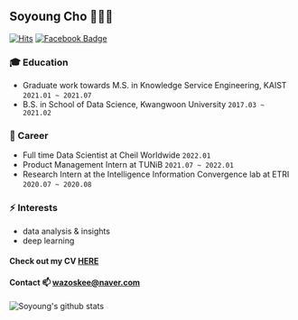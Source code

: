 ## Soyoung Cho 👩🏻‍💻

[![Hits](https://hits.seeyoufarm.com/api/count/incr/badge.svg?url=https%3A%2F%2Fgithub.com%2FSoYoungCho)](https://hits.seeyoufarm.com)
[![Facebook Badge](https://img.shields.io/badge/facebook-1877f2?style=flat-square&logo=facebook&logoColor=white&link=https://https://www.facebook.com/soyoung.cho.543/)](https://www.facebook.com/soyoung.cho.543/)

<!--[![Tech Blog Badge](http://img.shields.io/badge/-Tech%20blog-black?style=flat-square&logo=github&link=https://blog.naver.com/wazoskee)](https://blog.naver.com/wazoskee)-->

### :mortar_board: Education
- Graduate work towards M.S. in Knowledge Service Engineering, KAIST `2021.01 ~ 2021.07`
- B.S. in School of Data Science, Kwangwoon University `2017.03 ~ 2021.02`

### 🔭 Career
- Full time Data Scientist at Cheil Worldwide ```2022.01```
- Product Management Intern at TUNiB ```2021.07 ~ 2022.01```
- Research Intern at the Intelligence Information Convergence lab at ETRI ```2020.07 ~ 2020.08```

### ⚡ Interests
- data analysis & insights
- deep learning

#### Check out my CV [HERE](https://github.com/SoYoungCho/CV/blob/master/Soyoung_Cho_CV.pdf)
#### Contact 📫 wazoskee@naver.com

<!--
**SoYoungCho/SoYoungCho** is a ✨ _special_ ✨ repository because its `README.md` (this file) appears on your GitHub profile.

Here are some ideas to get you started:

- 🔭 I’m currently working on ...
- 🌱 I’m currently learning ...
- 👯 I’m looking to collaborate on ...
- 🤔 I’m looking for help with ...
- 💬 Ask me about ...
- 📫 How to reach me: ...
- 😄 Pronouns: ...
- ⚡ Fun fact: ...
-->

![Soyoung's github stats](https://github-readme-stats.vercel.app/api?username=SoYoungCho&show_icons=true&hide_border=true) 
